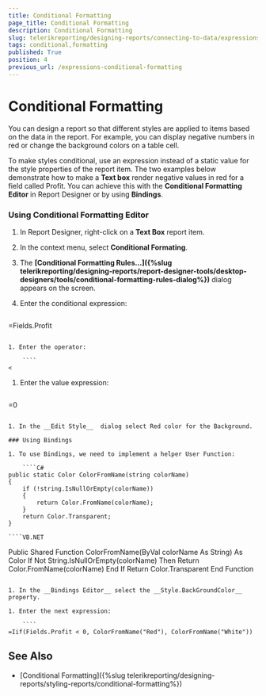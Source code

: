 ```yaml
---
title: Conditional Formatting
page_title: Conditional Formatting 
description: Conditional Formatting
slug: telerikreporting/designing-reports/connecting-to-data/expressions/using-expressions/conditional-formatting
tags: conditional,formatting
published: True
position: 4
previous_url: /expressions-conditional-formatting
---
```


# Conditional Formatting

You can design a report so that different styles are applied to items based on the data in the report. For example, you can display negative numbers in red or change the background colors on a table cell.             

To make styles conditional, use an expression instead of a static value for the style properties of the report item. The two examples below demonstrate how to make a __Text box__ render negative values in red for a field called Profit. You can achieve this with the __Conditional Formatting Editor__  in Report Designer or by using __Bindings__.             

### Using Conditional Formatting Editor

1. In Report Designer, right-click on a __Text Box__  report item.               

1. In the context menu, select __Conditional Formating__.               

1. The __[Conditional Formatting Rules...]({%slug telerikreporting/designing-reports/report-designer-tools/desktop-designers/tools/conditional-formatting-rules-dialog%})__  dialog appears on the screen.

1. Enter the conditional 
                            expression:

    ````
=Fields.Profit
````

1. Enter the operator:

    ````
<
````

1. Enter the value expression:

    ````
=0
````

1. In the __Edit Style__  dialog select Red color for the Background.

### Using Bindings

1. To use Bindings, we need to implement a helper User Function:
    
    ````C#
public static Color ColorFromName(string colorName)
{
	if (!string.IsNullOrEmpty(colorName))
	{
		return Color.FromName(colorName);
	}
	return Color.Transparent;
}
````
	````VB.NET
Public Shared Function ColorFromName(ByVal colorName As String) As Color
	If Not String.IsNullOrEmpty(colorName) Then
		Return Color.FromName(colorName)
	End If
	Return Color.Transparent
End Function
````

1. In the __Bindings Editor__ select the __Style.BackGroundColor__  property.

1. Enter the next expression:

    ````
=Iif(Fields.Profit < 0, ColorFromName("Red"), ColorFromName("White"))
````

## See Also

 * [Conditional Formatting]({%slug telerikreporting/designing-reports/styling-reports/conditional-formatting%})

